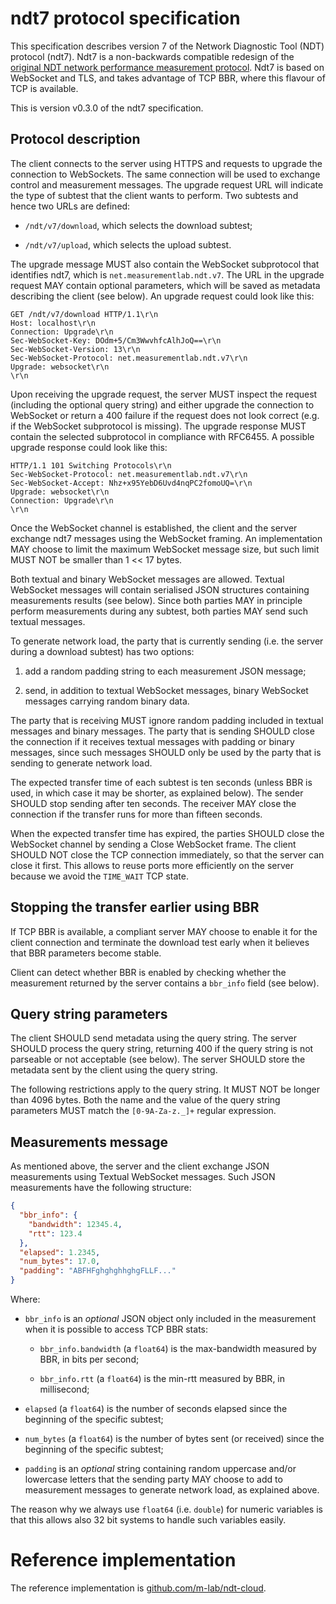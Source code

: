 # ndt7 protocol specification

This specification describes version 7 of the Network Diagnostic
Tool (NDT) protocol (ndt7). Ndt7 is a non-backwards compatible
redesign of the [original NDT network performance measurement
protocol](https://github.com/ndt-project/ndt). Ndt7 is based on
WebSocket and TLS, and takes advantage of TCP BBR, where this
flavour of TCP is available.

This is version v0.3.0 of the ndt7 specification.

## Protocol description

The client connects to the server using HTTPS and requests to upgrade the
connection to WebSockets. The same connection will be used to exchange
control and measurement messages. The upgrade request URL will indicate
the type of subtest that the client wants to perform. Two subtests and
hence two URLs are defined:

- `/ndt/v7/download`, which selects the download subtest;

- `/ndt/v7/upload`, which selects the upload subtest.

The upgrade message MUST also contain the WebSocket subprotocol that
identifies ndt7, which is `net.measurementlab.ndt.v7`. The URL in the
upgrade request MAY contain optional parameters, which will be saved
as metadata describing the client (see below).  An upgrade request
could look like this:

```
GET /ndt/v7/download HTTP/1.1\r\n
Host: localhost\r\n
Connection: Upgrade\r\n
Sec-WebSocket-Key: DOdm+5/Cm3WwvhfcAlhJoQ==\r\n
Sec-WebSocket-Version: 13\r\n
Sec-WebSocket-Protocol: net.measurementlab.ndt.v7\r\n
Upgrade: websocket\r\n
\r\n
```

Upon receiving the upgrade request, the server MUST inspect the
request (including the optional query string) and either upgrade
the connection to WebSocket or return a 400 failure if the
request does not look correct (e.g. if the WebSocket subprotocol
is missing). The upgrade response MUST contain the selected
subprotocol in compliance with RFC6455. A possible upgrade response
could look like this:

```
HTTP/1.1 101 Switching Protocols\r\n
Sec-WebSocket-Protocol: net.measurementlab.ndt.v7\r\n
Sec-WebSocket-Accept: Nhz+x95YebD6Uvd4nqPC2fomoUQ=\r\n
Upgrade: websocket\r\n
Connection: Upgrade\r\n
\r\n
```

Once the WebSocket channel is established, the client and the server
exchange ndt7 messages using the WebSocket framing. An implementation MAY
choose to limit the maximum WebSocket message size, but such limit MUST
NOT be smaller than 1 << 17 bytes.

Both textual and binary WebSocket messages are allowed. Textual WebSocket
messages will contain serialised JSON structures containing measurements
results (see below). Since both parties MAY in principle perform measurements
during any subtest, both parties MAY send such textual messages.

To generate network load, the party that is currently sending (i.e. the
server during a download subtest) has two options:

1. add a random padding string to each measurement JSON message;

2. send, in addition to textual WebSocket messages, binary WebSocket
   messages carrying random binary data.

The party that is receiving MUST ignore random padding included in
textual messages and binary messages. The party that is sending SHOULD
close the connection if it receives textual messages with padding
or binary messages, since such messages SHOULD only be used by the
party that is sending to generate network load.

The expected transfer time of each subtest is ten seconds (unless BBR
is used, in which case it may be shorter, as explained below). The sender
SHOULD stop sending after ten seconds. The receiver MAY close the
connection if the transfer runs for more than fifteen seconds.

When the expected transfer time has expired, the parties SHOULD close
the WebSocket channel by sending a Close WebSocket frame. The client
SHOULD NOT close the TCP connection immediately, so that the server can
close it first. This allows to reuse ports more efficiently on the
server because we avoid the `TIME_WAIT` TCP state.

## Stopping the transfer earlier using BBR

If TCP BBR is available, a compliant server MAY choose to enable it
for the client connection and terminate the download test early when
it believes that BBR parameters become stable.

Client can detect whether BBR is enabled by checking whether the measurement
returned by the server contains a `bbr_info` field (see below).

## Query string parameters

The client SHOULD send metadata using the query string. The server
SHOULD process the query string, returning 400 if the query string is
not parseable or not acceptable (see below). The server SHOULD store
the metadata sent by the client using the query string.

The following restrictions apply to the query string. It MUST NOT be
longer than 4096 bytes. Both the name and the value of the query string
parameters MUST match the `[0-9A-Za-z._]+` regular expression.

## Measurements message

As mentioned above, the server and the client exchange JSON measurements
using Textual WebSocket messages. Such JSON measurements have the following
structure:

```json
{
  "bbr_info": {
    "bandwidth": 12345.4,
    "rtt": 123.4
  },
  "elapsed": 1.2345,
  "num_bytes": 17.0,
  "padding": "ABFHFghghghhghgFLLF..."
}
```

Where:

- `bbr_info` is an _optional_ JSON object only included in the measurement
  when it is possible to access TCP BBR stats:

    - `bbr_info.bandwidth` (a `float64`) is the max-bandwidth measured by BBR,
       in bits per second;

    - `bbr_info.rtt` (a `float64`) is the min-rtt measured by BBR,
      in millisecond;

- `elapsed` (a `float64`) is the number of seconds elapsed since the beginning
  of the specific subtest;

- `num_bytes` (a `float64`) is the number of bytes sent (or received) since the
  beginning of the specific subtest;

- `padding` is an _optional_ string containing random uppercase and/or
  lowercase letters that the sending party MAY choose to add to measurement
  messages to generate network load, as explained above.

The reason why we always use `float64` (i.e. `double`) for numeric variables is
that this allows also 32 bit systems to handle such variables easily.

# Reference implementation

The reference implementation is [github.com/m-lab/ndt-cloud](
https://github.com/m-lab/ndt-cloud).
